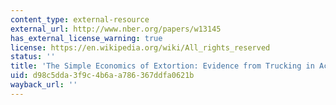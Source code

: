 ```yaml
---
content_type: external-resource
external_url: http://www.nber.org/papers/w13145
has_external_license_warning: true
license: https://en.wikipedia.org/wiki/All_rights_reserved
status: ''
title: 'The Simple Economics of Extortion: Evidence from Trucking in Aceh'
uid: d98c5dda-3f9c-4b6a-a786-367ddfa0621b
wayback_url: ''
---
```

